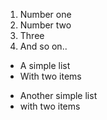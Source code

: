 1. Number one
2. Number two
3. Three
4. And so on..

- A simple list
- With two items

* Another simple list
* with two items